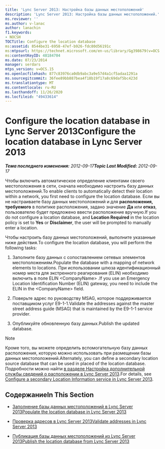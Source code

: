 ```yaml
---
title: 'Lync Server 2013: Настройка базы данных местоположений'
description: 'Lync Server 2013: Настройка базы данных местоположений.'
ms.reviewer: ''
ms.author: v-lanac
author: lanachin
f1.keywords:
- NOCSH
TOCTitle: Configure the location database
ms:assetid: 8544be31-6958-47ef-b926-fdc80d56191c
ms:mtpsurl: https://technet.microsoft.com/en-us/library/Gg398679(v=OCS.15)
ms:contentKeyID: 48184704
ms.date: 07/23/2014
manager: serdars
mtps_version: v=OCS.15
ms.openlocfilehash: 877c83976ca0db9abc3a9e57d4a1cf5adaa1291a
ms.sourcegitcommit: 36fee89bb887bea4f18b19f17a8c69daf5bc423d
ms.translationtype: MT
ms.contentlocale: ru-RU
ms.lasthandoff: 11/26/2020
ms.locfileid: "49433614"
---
```

# <a name="configure-the-location-database-in-lync-server-2013"></a><span data-ttu-id="476c9-103">Configure the location database in Lync Server 2013</span><span class="sxs-lookup"><span data-stu-id="476c9-103">Configure the location database in Lync Server 2013</span></span>

<div data-xmlns="http://www.w3.org/1999/xhtml">

<div class="topic" data-xmlns="http://www.w3.org/1999/xhtml" data-msxsl="urn:schemas-microsoft-com:xslt" data-cs="https://msdn.microsoft.com/">

<div data-asp="https://msdn2.microsoft.com/asp">



</div>

<div id="mainSection">

<div id="mainBody"><span data-ttu-id="476c9-104">

<span> </span></span><span class="sxs-lookup"><span data-stu-id="476c9-104">

<span> </span></span></span>

<span data-ttu-id="476c9-105">_**Тема последнего изменения:** 2012-09-17_</span><span class="sxs-lookup"><span data-stu-id="476c9-105">_**Topic Last Modified:** 2012-09-17_</span></span>

<span data-ttu-id="476c9-106">Чтобы включить автоматическое определение клиентами своего местоположения в сети, сначала необходимо настроить базу данных местоположений.</span><span class="sxs-lookup"><span data-stu-id="476c9-106">To enable clients to automatically detect their location within a network, you first need to configure the location database.</span></span> <span data-ttu-id="476c9-107">Если вы не настраиваете базу данных местоположений и для **расположения, требуемого** в политике расположения, задано значение **Да** или **отказ**, пользователю будет предложено ввести расположение вручную.</span><span class="sxs-lookup"><span data-stu-id="476c9-107">If you do not configure a location database, and **Location Required** in the location policy is set to **Yes** or **Disclaimer**, the user will be prompted to manually enter a location.</span></span>

<span data-ttu-id="476c9-108">Чтобы настроить базу данных местоположений, выполните указанные ниже действия.</span><span class="sxs-lookup"><span data-stu-id="476c9-108">To configure the location database, you will perform the following tasks:</span></span>

1.  <span data-ttu-id="476c9-109">Заполните базу данных с сопоставлением сетевых элементов местоположениям.</span><span class="sxs-lookup"><span data-stu-id="476c9-109">Populate the database with a mapping of network elements to locations.</span></span> <span data-ttu-id="476c9-110">При использовании шлюза идентификационный номер места для экстренного реагирования (ELIN) необходимо включить в поле ELIN \<CompanyName\> .</span><span class="sxs-lookup"><span data-stu-id="476c9-110">If you use an Emergency Location Identification Number (ELIN) gateway, you need to include the ELIN in the \<CompanyName\> field.</span></span>

2.  <span data-ttu-id="476c9-111">Поверьте адрес по руководству MSAG, которое поддерживается поставщиком услуг E9-1-1.</span><span class="sxs-lookup"><span data-stu-id="476c9-111">Validate the addresses against the master street address guide (MSAG) that is maintained by the E9-1-1 service provider.</span></span>

3.  <span data-ttu-id="476c9-112">Опубликуйте обновленную базу данных.</span><span class="sxs-lookup"><span data-stu-id="476c9-112">Publish the updated database.</span></span>

<div>


> [!NOTE]  
> <span data-ttu-id="476c9-113">Кроме того, вы можете определить вспомогательную базу данных расположения, которую можно использовать при размещении базы данных местоположений.</span><span class="sxs-lookup"><span data-stu-id="476c9-113">Alternately, you can define a secondary location source database that can be used in placed of the location database.</span></span> <span data-ttu-id="476c9-114">Подробности можно найти <A href="lync-server-2013-configure-a-secondary-location-information-service.md">в разделе Настройка дополнительной службы сведений о расположении в Lync Server 2013</A>.</span><span class="sxs-lookup"><span data-stu-id="476c9-114">For details, see <A href="lync-server-2013-configure-a-secondary-location-information-service.md">Configure a secondary Location Information service in Lync Server 2013</A>.</span></span>



</div>

<div>

## <a name="in-this-section"></a><span data-ttu-id="476c9-115">Содержание</span><span class="sxs-lookup"><span data-stu-id="476c9-115">In This Section</span></span>

  - [<span data-ttu-id="476c9-116">Заполнение базы данных местоположений в Lync Server 2013</span><span class="sxs-lookup"><span data-stu-id="476c9-116">Populate the location database in Lync Server 2013</span></span>](lync-server-2013-populate-the-location-database.md)

  - [<span data-ttu-id="476c9-117">Проверка адресов в Lync Server 2013</span><span class="sxs-lookup"><span data-stu-id="476c9-117">Validate addresses in Lync Server 2013</span></span>](lync-server-2013-validate-addresses.md)

  - [<span data-ttu-id="476c9-118">Публикация базы данных местоположений из Lync Server 2013</span><span class="sxs-lookup"><span data-stu-id="476c9-118">Publish the location database from Lync Server 2013</span></span>](lync-server-2013-publish-the-location-database.md)

<span data-ttu-id="476c9-119"></div>

</div>

<span> </span>

</div>

</div>

</span><span class="sxs-lookup"><span data-stu-id="476c9-119"></div>

</div>

<span> </span>

</div>

</div>

</span></span></div>

